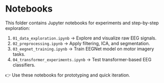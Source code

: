 # Notebooks

This folder contains Jupyter notebooks for experiments and step-by-step exploration:

1. `01_data_exploration.ipynb` → Explore and visualize raw EEG signals.
2. `02_preprocessing.ipynb` → Apply filtering, ICA, and segmentation.
3. `03_eegnet_training.ipynb` → Train EEGNet model on motor imagery tasks.
4. `04_transformer_experiments.ipynb` → Test transformer-based EEG classifiers.

👉 Use these notebooks for prototyping and quick iteration.
